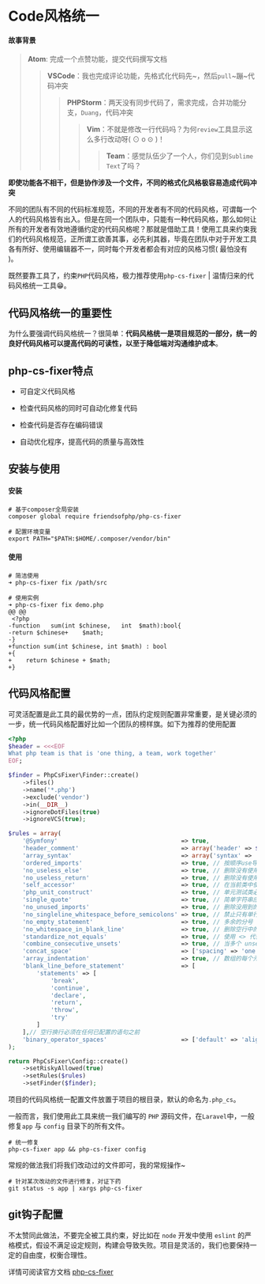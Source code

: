 # Code风格统一

#### 故事背景

> **Atom**: 完成一个点赞功能，提交代码撰写文档
>
> > **VSCode**：我也完成评论功能，先格式化代码先~，然后`pull`~蹦~代码冲突
> >
> > > **PHPStorm**：两天没有同步代码了，需求完成，合并功能分支，`Duang`，代码冲突
> > >
> > > > **Vim**：不就是修改一行代码吗？为何`review`工具显示这么多行改动呀( ⊙ o ⊙ )！
> > > >
> > > > > **Team**：感觉队伍少了一个人，你们见到`Sublime Text`了吗？

**即使功能各不相干，但是协作涉及一个文件，不同的格式化风格极容易造成代码冲突**

不同的团队有不同的代码标准规范，不同的开发者有不同的代码风格，可谓每一个人的代码风格皆有出入。但是在同一个团队中，只能有一种代码风格，那么如何让所有的开发者有效地遵循约定的代码风格呢？那就是借助工具！使用工具来约束我们的代码风格规范，正所谓工欲善其事，必先利其器，毕竟在团队中对于开发工具各有所好、使用编辑器不一，同时每个开发者都会有对应的风格习惯( 最怕没有 )。

既然要靠工具了，约束`PHP`代码风格，极力推荐使用`php-cs-fixer` | 温情归来的代码风格统一工具😁。



## 代码风格统一的重要性

为什么要强调代码风格统一？很简单：**代码风格统一是项目规范的一部分，统一的良好代码风格可以提高代码的可读性，以至于降低端对沟通维护成本**。



## php-cs-fixer特点

- 可自定义代码风格

- 检查代码风格的同时可自动化修复代码

- 检查代码是否存在编码错误

- 自动优化程序，提高代码的质量与高效性



## 安装与使用

#### 安装

```shell
# 基于composer全局安装
composer global require friendsofphp/php-cs-fixer

# 配置环境变量
export PATH="$PATH:$HOME/.composer/vendor/bin"
```

#### 使用

```shell
# 简洁使用
➜ php-cs-fixer fix /path/src

# 使用实例
➜ php-cs-fixer fix demo.php
@@ @@
 <?php
-function   sum(int $chinese,   int  $math):bool{
-return $chinese+    $math;
-}
+function sum(int $chinese, int $math) : bool
+{
+    return $chinese + $math;
+}
```



## 代码风格配置

可灵活配置是此工具的最优势的一点，团队约定规则配置非常重要，是关键必须的一步，统一代码风格配置好比如一个团队的榜样旗。如下为推荐的使用配置

```php
<?php
$header = <<<EOF
What php team is that is 'one thing, a team, work together'
EOF;

$finder = PhpCsFixer\Finder::create()
    ->files()
    ->name('*.php')
    ->exclude('vendor')
    ->in(__DIR__)
    ->ignoreDotFiles(true)
    ->ignoreVCS(true);

$rules = array(
    '@Symfony'                                   => true,
    'header_comment'                             => array('header' => $header),
    'array_syntax'                               => array('syntax' => 'short'),
    'ordered_imports'                            => true, // 按顺序use导入
    'no_useless_else'                            => true, // 删除没有使用的else节点
    'no_useless_return'                          => true, // 删除没有使用的return语句
    'self_accessor'                              => true, // 在当前类中使用 self 代替类名
    'php_unit_construct'                         => true, // 单元测试类必须有构建函数
    'single_quote'                               => true, // 简单字符串应该使用单引号代替双引号
    'no_unused_imports'                          => true, // 删除没用到的use
    'no_singleline_whitespace_before_semicolons' => true, // 禁止只有单行空格和分号的写法
    'no_empty_statement'                         => true, // 多余的分号
    'no_whitespace_in_blank_line'                => true, // 删除空行中的空格
    'standardize_not_equals'                     => true, // 使用 <> 代替 !=
    'combine_consecutive_unsets'                 => true, // 当多个 unset 使用的时候，合并处理
    'concat_space'                               => ['spacing' => 'one'], // .拼接必须有空格分割
    'array_indentation'                          => true, // 数组的每个元素必须缩进一次
    'blank_line_before_statement'                => [
        'statements' => [
            'break',
            'continue',
            'declare',
            'return',
            'throw',
            'try'
        ]
    ],// 空行换行必须在任何已配置的语句之前
    'binary_operator_spaces'                     => ['default' => 'align_single_space'], //等号对齐、数字箭头符号对齐
);

return PhpCsFixer\Config::create()
    ->setRiskyAllowed(true)
    ->setRules($rules)
    ->setFinder($finder);
```

项目的代码风格统一配置文件放置于项目的根目录，默认的命名为`.php_cs`。

一般而言，我们使用此工具来统一我们编写的 `PHP` 源码文件，在`Laravel`中，一般修复`app` 与 `config` 目录下的所有文件。

```shell
# 统一修复
php-cs-fixer app && php-cs-fixer config
```

常规的做法我们将我们改动过的文件即可，我的常规操作~

```shell
# 针对某次改动的文件进行修复，对证下药
git status -s app | xargs php-cs-fixer 
```



## git钩子配置

不太赞同此做法，不要完全被工具约束，好比如在 `node` 开发中使用 `eslint` 的严格模式，假设不满足设定规则，构建会导致失败。项目是灵活的，我们也要保持一定的自由度，权衡合理性。



详情可阅读官方文档 [php-cs-fixer](https://github.com/FriendsOfPHP/PHP-CS-Fixer)



































